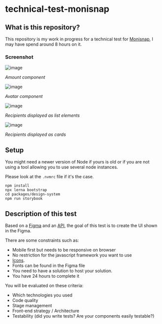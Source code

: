 # technical-test-monisnap

## What is this repository?

This repository is my work in progress for a technical test for [Monisnap](https://www.monisnap.com/fr/), I may have spend around 8 hours on it.

### Screenshot

![image](https://user-images.githubusercontent.com/1643879/117396227-d0512280-aef9-11eb-8cc1-de51e1f8372d.png)

_Amount component_

![image](https://user-images.githubusercontent.com/1643879/117396040-751f3000-aef9-11eb-89ca-ca9049c167a1.png)

_Avatar component_

![image](https://user-images.githubusercontent.com/1643879/117396290-eced5a80-aef9-11eb-94ad-a19216dd121f.png)

_Recipients displayed as list elements_

![image](https://user-images.githubusercontent.com/1643879/117396313-f70f5900-aef9-11eb-8131-b385b684edfb.png)

_Recipients displayed as cards_


## Setup

You might need a newer version of Node if yours is old or if you are not using a tool allowing you to use several node instances.

Please look at the `.nvmrc` file if it's the case.

```
npm install
npx lerna bootstrap
cd packages/design-system
npm run storybook
```




## Description of this test
Based on a [Figma](https://www.figma.com/file/7f9BwAJVoGmsDfuebmaoUE/Case-Front-Monisnap) and an [API](https://my-json-server.typicode.com/Monisnap/test-front-back), the goal of this test is to create the UI shown in the Figma.

There are some constraints such as:
- Mobile first but needs to be responsive on browser
- No restriction for the javascript framework you want to use
- [Icons](https://material.io/resources/icons).
- Fonts can be found in the Figma file
- You need to have a solution to host your solution.
- You have 24 hours to complete it

You will be evaluated on these criteria:
- Which technologies you used
- Code quality
- Stage management
- Front-end strategy / Architecture
- Testability (did you write tests? Are your components easily testable?)


